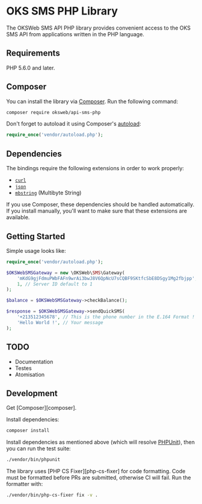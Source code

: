 # OKS SMS PHP Library

The OKSWeb SMS API PHP library provides convenient access to the OKS SMS API from
applications written in the PHP language.

## Requirements

PHP 5.6.0 and later.

## Composer

You can install the library via [Composer](http://getcomposer.org/). Run the following command:

```bash
composer require oksweb/api-sms-php
```

Don't forget to autoload it using Composer's [autoload](https://getcomposer.org/doc/01-basic-usage.md#autoloading):

```php
require_once('vendor/autoload.php');
```

## Dependencies

The bindings require the following extensions in order to work properly:

-   [`curl`](https://secure.php.net/manual/en/book.curl.php)
-   [`json`](https://secure.php.net/manual/en/book.json.php)
-   [`mbstring`](https://secure.php.net/manual/en/book.mbstring.php) (Multibyte String)

If you use Composer, these dependencies should be handled automatically. If you install manually, you'll want to make sure that these extensions are available.

## Getting Started

Simple usage looks like:

```php
require_once('vendor/autoload.php');

$OKSWebSMSGateway = new \OKSWeb\SMS\Gateway(
    'mKdG9gjFdmuPWbFAFn9wrAi3bwJ8V6QpNcU7sCQBF9SKtfcSbE8DSgy1Mg2fbjpp', // API Key
    1, // Server ID default to 1
);

$balance = $OKSWebSMSGateway->checkBalance();

$response = $OKSWebSMSGateway->sendQuickSMS(
    '+213512345678', // This is the phone number in the E.164 Format !
    'Hello World !', // Your message
);
```

## TODO

- Documentation
- Testes
- Atomisation


## Development

Get [Composer][composer].

Install dependencies:

```bash
composer install
```

Install dependencies as mentioned above (which will resolve [PHPUnit](http://packagist.org/packages/phpunit/phpunit)), then you can run the test suite:

```bash
./vendor/bin/phpunit
```

The library uses [PHP CS Fixer][php-cs-fixer] for code formatting. Code must be formatted before PRs are submitted, otherwise CI will fail. Run the formatter with:

```bash
./vendor/bin/php-cs-fixer fix -v .
```
